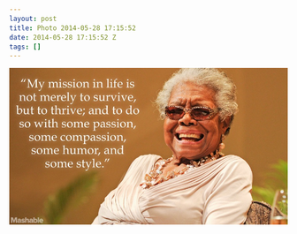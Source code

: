 ```yaml
---
layout: post
title: Photo 2014-05-28 17:15:52
date: 2014-05-28 17:15:52 Z
tags: []
---
```

![](/media/2014/05/87114286839.jpg)
